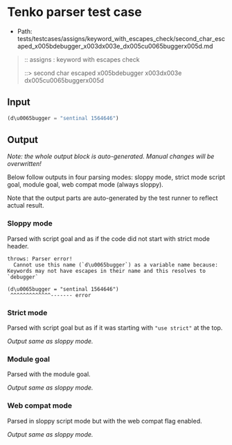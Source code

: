 # Tenko parser test case

- Path: tests/testcases/assigns/keyword_with_escapes_check/second_char_escaped_x005bdebugger_x003dx003e_dx005cu0065buggerx005d.md

> :: assigns : keyword with escapes check
>
> ::> second char escaped x005bdebugger x003dx003e dx005cu0065buggerx005d

## Input

`````js
(d\u0065bugger = "sentinal 1564646")
`````

## Output

_Note: the whole output block is auto-generated. Manual changes will be overwritten!_

Below follow outputs in four parsing modes: sloppy mode, strict mode script goal, module goal, web compat mode (always sloppy).

Note that the output parts are auto-generated by the test runner to reflect actual result.

### Sloppy mode

Parsed with script goal and as if the code did not start with strict mode header.

`````
throws: Parser error!
  Cannot use this name (`d\u0065bugger`) as a variable name because: Keywords may not have escapes in their name and this resolves to `debugger`

(d\u0065bugger = "sentinal 1564646")
 ^^^^^^^^^^^^^------- error
`````

### Strict mode

Parsed with script goal but as if it was starting with `"use strict"` at the top.

_Output same as sloppy mode._

### Module goal

Parsed with the module goal.

_Output same as sloppy mode._

### Web compat mode

Parsed in sloppy script mode but with the web compat flag enabled.

_Output same as sloppy mode._
